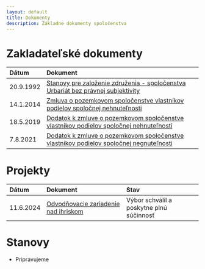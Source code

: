 ```yaml
---
layout: default
title: Dokumenty
description: Základne dokumenty spoločenstva
---
```


# Zakladateľské dokumenty

| Dátum        | Dokument          |
|:-------------|:------------------|
| 20.9.1992   | [Stanovy pre založenie združenia - spoločenstva Urbariát bez právnej subjektivity](./docs/1992-09-20-ZZ.pdf) |
| 14.1.2014   | [Zmluva o pozemkovom spoločenstve vlastníkov podielov spoločnej nehnuteľnosti](./docs/2014-01-14-ZZ-anon.pdf) |
| 18.5.2019   | [Dodatok k zmluve o pozemkovom spoločenstve vlastníkov podielov spoločnej nehnuteľnosti](./docs/2019-05-18-ZZ-Dodatok.pdf)|
|7.8.2021     | [Dodatok k zmluve o pozemkovom spoločenstve vlastníkov podielov spoločnej negnuteľnosti](./docs/2021-08-07-ZZ-Dodatok-1.pdf)|


# Projekty

| Dátum        | Dokument          | Stav |
|:-------------|:------------------|:------|
| 11.6.2024   | [Odvodňovacie zariadenie nad ihriskom](./_posts/2024-06-11-RetenckaIhrisko.md)| Výbor schválil a poskytne plnú súčinnosť |


# Stanovy

- Pripravujeme
